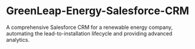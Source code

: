 # GreenLeap-Energy-Salesforce-CRM
A comprehensive Salesforce CRM for a renewable energy company, automating the lead-to-installation lifecycle and providing advanced analytics.

